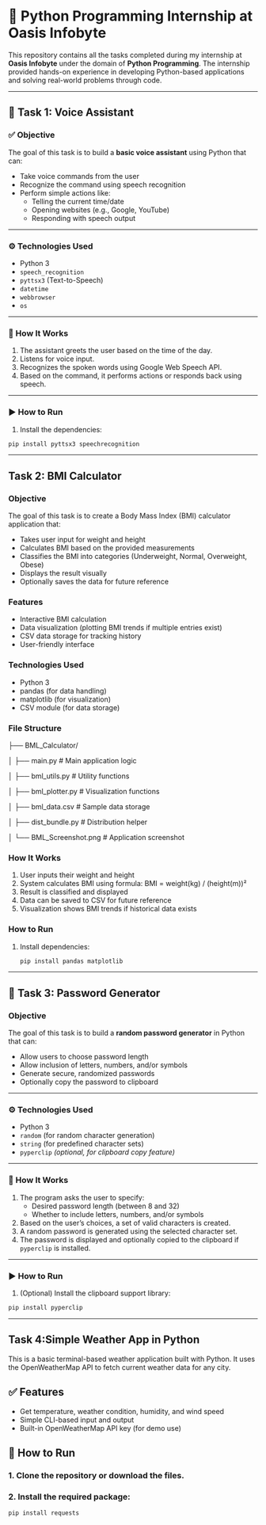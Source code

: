 # 🌟 Python Programming Internship at Oasis Infobyte

This repository contains all the tasks completed during my internship at **Oasis Infobyte** under the domain of **Python Programming**. The internship provided hands-on experience in developing Python-based applications and solving real-world problems through code.

---

## 📌 Task 1: Voice Assistant

### ✅ Objective

The goal of this task is to build a **basic voice assistant** using Python that can:
- Take voice commands from the user
- Recognize the command using speech recognition
- Perform simple actions like:
  - Telling the current time/date
  - Opening websites (e.g., Google, YouTube)
  - Responding with speech output

---

### ⚙️ Technologies Used

- Python 3
- `speech_recognition`
- `pyttsx3` (Text-to-Speech)
- `datetime`
- `webbrowser`
- `os`

---

### 🚀 How It Works

1. The assistant greets the user based on the time of the day.
2. Listens for voice input.
3. Recognizes the spoken words using Google Web Speech API.
4. Based on the command, it performs actions or responds back using speech.

---

### ▶️ How to Run

1. Install the dependencies:

```bash
pip install pyttsx3 speechrecognition
```
---

## Task 2: BMI Calculator

### Objective
The goal of this task is to create a Body Mass Index (BMI) calculator application that:
- Takes user input for weight and height
- Calculates BMI based on the provided measurements
- Classifies the BMI into categories (Underweight, Normal, Overweight, Obese)
- Displays the result visually
- Optionally saves the data for future reference

### Features
- Interactive BMI calculation
- Data visualization (plotting BMI trends if multiple entries exist)
- CSV data storage for tracking history
- User-friendly interface

### Technologies Used
- Python 3
- pandas (for data handling)
- matplotlib (for visualization)
- CSV module (for data storage)

### File Structure
├── BML_Calculator/

│ ├── main.py # Main application logic

│ ├── bml_utils.py # Utility functions

│ ├── bml_plotter.py # Visualization functions

│ ├── bml_data.csv # Sample data storage

│ ├── dist_bundle.py # Distribution helper

│ └── BML_Screenshot.png # Application screenshot


### How It Works
1. User inputs their weight and height
2. System calculates BMI using formula: BMI = weight(kg) / (height(m))²
3. Result is classified and displayed
4. Data can be saved to CSV for future reference
5. Visualization shows BMI trends if historical data exists

### How to Run
1. Install dependencies:
   ```bash
   pip install pandas matplotlib

---

## 📌 Task 3: Password Generator

### Objective

The goal of this task is to build a **random password generator** in Python that can:
- Allow users to choose password length
- Allow inclusion of letters, numbers, and/or symbols
- Generate secure, randomized passwords
- Optionally copy the password to clipboard

---

### ⚙️ Technologies Used

- Python 3  
- `random` (for random character generation)  
- `string` (for predefined character sets)  
- `pyperclip` *(optional, for clipboard copy feature)*

---

### 🚀 How It Works

1. The program asks the user to specify:
   - Desired password length (between 8 and 32)
   - Whether to include letters, numbers, and/or symbols
2. Based on the user’s choices, a set of valid characters is created.
3. A random password is generated using the selected character set.
4. The password is displayed and optionally copied to the clipboard if `pyperclip` is installed.

---

### ▶️ How to Run

1. (Optional) Install the clipboard support library:

```bash
pip install pyperclip
```

---

## Task 4:Simple Weather App in Python

This is a basic terminal-based weather application built with Python. It uses the OpenWeatherMap API to fetch current weather data for any city.

## ✅ Features

- Get temperature, weather condition, humidity, and wind speed
- Simple CLI-based input and output
- Built-in OpenWeatherMap API key (for demo use)

## 🚀 How to Run

### 1. Clone the repository or download the files.

### 2. Install the required package:

```bash
pip install requests
```








